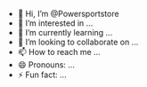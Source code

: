 - 👋 Hi, I’m @Powersportstore
- 👀 I’m interested in ...
- 🌱 I’m currently learning ...
- 💞️ I’m looking to collaborate on ...
- 📫 How to reach me ...
- 😄 Pronouns: ...
- ⚡ Fun fact: ...

<!---
Powersportstore/Powersportstore is a ✨ special ✨ repository because its `README.md` (this file) appears on your GitHub profile.
You can click the Preview link to take a look at your changes.
--->
